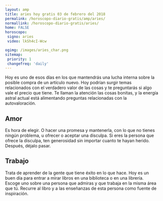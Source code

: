 ```yaml
---
layout: amp
title: aries hoy gratis 03 de febrero del 2018 
permalink: /horoscopo-diario-gratis/amp/aries/
normallink: /horoscopo-diario-gratis/aries/
home: FALSE
horoscopo:
 signo: aries
 video: lkSh4cI-Wcw

ogimg: /images/aries_char.png
sitemap:
 priority: 1
 changefreq: 'daily'
---
```



Hoy es uno de esos días en los que mantendrás una lucha interna sobre la posible compra de un artículo nuevo. Hoy podrían surgir temas relacionados con el verdadero valor de las cosas y te preguntarás si algo vale el precio que tiene. Te llaman la atención las cosas bonitas, y la energía astral actual está alimentando preguntas relacionadas con la autovaloración.

## Amor

Es hora de elegir. O hacer una promesa y mantenerla, con lo que no tienes ningún problema, u ofrecer o aceptar una disculpa. Si eres la persona que ofrece la disculpa, ten generosidad sin importar cuanto te hayan herido. Después, déjalo pasar.

## Trabajo

Trata de aprender de la gente que tiene éxito en lo que hace. Hoy es un buen día para entrar a mirar libros en una biblioteca o en una librería. Escoge uno sobre una persona que admiras y que trabaja en la misma área que tú. Recurre al libro y a las enseñanzas de esta persona como fuente de inspiración.